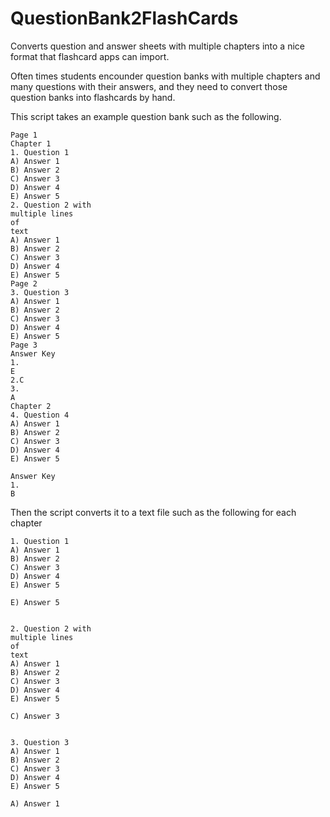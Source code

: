 # QuestionBank2FlashCards
Converts question and answer sheets with multiple chapters into a nice format that flashcard apps can import.

Often times students encounder question banks with multiple chapters and many questions with their answers, and they need to convert those question banks into flashcards by hand.

This script takes an example question bank such as the following.

```
Page 1
Chapter 1
1. Question 1
A) Answer 1
B) Answer 2
C) Answer 3
D) Answer 4
E) Answer 5
2. Question 2 with 
multiple lines
of
text
A) Answer 1
B) Answer 2
C) Answer 3
D) Answer 4
E) Answer 5
Page 2
3. Question 3
A) Answer 1
B) Answer 2
C) Answer 3
D) Answer 4
E) Answer 5
Page 3
Answer Key
1.
E
2.C
3.
A
Chapter 2
4. Question 4
A) Answer 1
B) Answer 2
C) Answer 3
D) Answer 4
E) Answer 5

Answer Key
1.
B
```

Then the script converts it to a text file such as the following for each chapter

```
1. Question 1
A) Answer 1
B) Answer 2
C) Answer 3
D) Answer 4
E) Answer 5

E) Answer 5


2. Question 2 with 
multiple lines
of
text
A) Answer 1
B) Answer 2
C) Answer 3
D) Answer 4
E) Answer 5

C) Answer 3


3. Question 3
A) Answer 1
B) Answer 2
C) Answer 3
D) Answer 4
E) Answer 5

A) Answer 1
```
